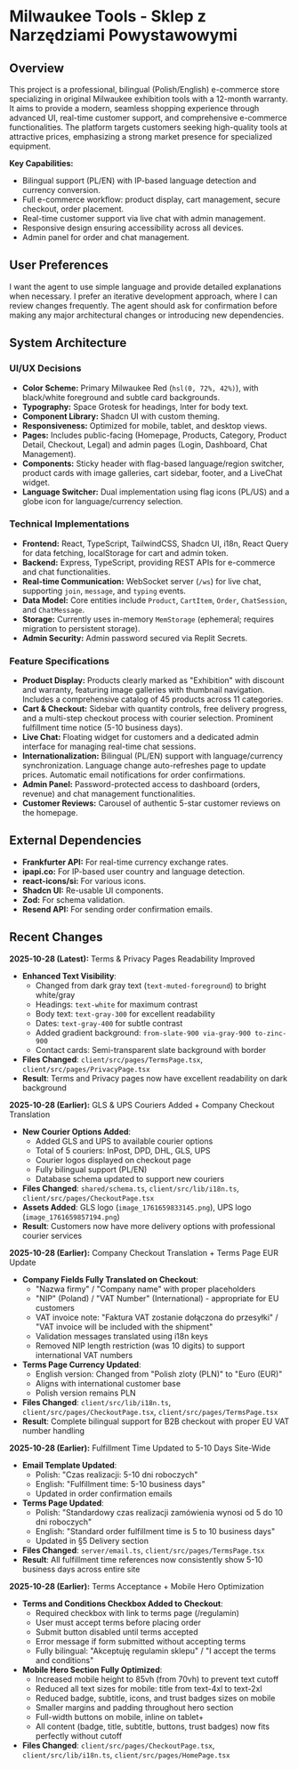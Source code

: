 # Milwaukee Tools - Sklep z Narzędziami Powystawowymi

## Overview
This project is a professional, bilingual (Polish/English) e-commerce store specializing in original Milwaukee exhibition tools with a 12-month warranty. It aims to provide a modern, seamless shopping experience through advanced UI, real-time customer support, and comprehensive e-commerce functionalities. The platform targets customers seeking high-quality tools at attractive prices, emphasizing a strong market presence for specialized equipment.

**Key Capabilities:**
- Bilingual support (PL/EN) with IP-based language detection and currency conversion.
- Full e-commerce workflow: product display, cart management, secure checkout, order placement.
- Real-time customer support via live chat with admin management.
- Responsive design ensuring accessibility across all devices.
- Admin panel for order and chat management.

## User Preferences
I want the agent to use simple language and provide detailed explanations when necessary. I prefer an iterative development approach, where I can review changes frequently. The agent should ask for confirmation before making any major architectural changes or introducing new dependencies.

## System Architecture

### UI/UX Decisions
- **Color Scheme:** Primary Milwaukee Red (`hsl(0, 72%, 42%)`), with black/white foreground and subtle card backgrounds.
- **Typography:** Space Grotesk for headings, Inter for body text.
- **Component Library:** Shadcn UI with custom theming.
- **Responsiveness:** Optimized for mobile, tablet, and desktop views.
- **Pages:** Includes public-facing (Homepage, Products, Category, Product Detail, Checkout, Legal) and admin pages (Login, Dashboard, Chat Management).
- **Components:** Sticky header with flag-based language/region switcher, product cards with image galleries, cart sidebar, footer, and a LiveChat widget.
- **Language Switcher:** Dual implementation using flag icons (PL/US) and a globe icon for language/currency selection.

### Technical Implementations
- **Frontend:** React, TypeScript, TailwindCSS, Shadcn UI, i18n, React Query for data fetching, localStorage for cart and admin token.
- **Backend:** Express, TypeScript, providing REST APIs for e-commerce and chat functionalities.
- **Real-time Communication:** WebSocket server (`/ws`) for live chat, supporting `join`, `message`, and `typing` events.
- **Data Model:** Core entities include `Product`, `CartItem`, `Order`, `ChatSession`, and `ChatMessage`.
- **Storage:** Currently uses in-memory `MemStorage` (ephemeral; requires migration to persistent storage).
- **Admin Security:** Admin password secured via Replit Secrets.

### Feature Specifications
- **Product Display:** Products clearly marked as "Exhibition" with discount and warranty, featuring image galleries with thumbnail navigation. Includes a comprehensive catalog of 45 products across 11 categories.
- **Cart & Checkout:** Sidebar with quantity controls, free delivery progress, and a multi-step checkout process with courier selection. Prominent fulfillment time notice (5-10 business days).
- **Live Chat:** Floating widget for customers and a dedicated admin interface for managing real-time chat sessions.
- **Internationalization:** Bilingual (PL/EN) support with language/currency synchronization. Language change auto-refreshes page to update prices. Automatic email notifications for order confirmations.
- **Admin Panel:** Password-protected access to dashboard (orders, revenue) and chat management functionalities.
- **Customer Reviews:** Carousel of authentic 5-star customer reviews on the homepage.

## External Dependencies
- **Frankfurter API:** For real-time currency exchange rates.
- **ipapi.co:** For IP-based user country and language detection.
- **react-icons/si:** For various icons.
- **Shadcn UI:** Re-usable UI components.
- **Zod:** For schema validation.
- **Resend API:** For sending order confirmation emails.

## Recent Changes

**2025-10-28 (Latest):** Terms & Privacy Pages Readability Improved
- **Enhanced Text Visibility**:
  - Changed from dark gray text (`text-muted-foreground`) to bright white/gray
  - Headings: `text-white` for maximum contrast
  - Body text: `text-gray-300` for excellent readability
  - Dates: `text-gray-400` for subtle contrast
  - Added gradient background: `from-slate-900 via-gray-900 to-zinc-900`
  - Contact cards: Semi-transparent slate background with border
- **Files Changed**: `client/src/pages/TermsPage.tsx`, `client/src/pages/PrivacyPage.tsx`
- **Result**: Terms and Privacy pages now have excellent readability on dark background

**2025-10-28 (Earlier):** GLS & UPS Couriers Added + Company Checkout Translation
- **New Courier Options Added**:
  - Added GLS and UPS to available courier options
  - Total of 5 couriers: InPost, DPD, DHL, GLS, UPS
  - Courier logos displayed on checkout page
  - Fully bilingual support (PL/EN)
  - Database schema updated to support new couriers
- **Files Changed**: `shared/schema.ts`, `client/src/lib/i18n.ts`, `client/src/pages/CheckoutPage.tsx`
- **Assets Added**: GLS logo (`image_1761659833145.png`), UPS logo (`image_1761659857194.png`)
- **Result**: Customers now have more delivery options with professional courier services

**2025-10-28 (Earlier):** Company Checkout Translation + Terms Page EUR Update
- **Company Fields Fully Translated on Checkout**:
  - "Nazwa firmy" / "Company name" with proper placeholders
  - "NIP" (Poland) / "VAT Number" (International) - appropriate for EU customers
  - VAT invoice note: "Faktura VAT zostanie dołączona do przesyłki" / "VAT invoice will be included with the shipment"
  - Validation messages translated using i18n keys
  - Removed NIP length restriction (was 10 digits) to support international VAT numbers
- **Terms Page Currency Updated**:
  - English version: Changed from "Polish zloty (PLN)" to "Euro (EUR)"
  - Aligns with international customer base
  - Polish version remains PLN
- **Files Changed**: `client/src/lib/i18n.ts`, `client/src/pages/CheckoutPage.tsx`, `client/src/pages/TermsPage.tsx`
- **Result**: Complete bilingual support for B2B checkout with proper EU VAT number handling

**2025-10-28 (Earlier):** Fulfillment Time Updated to 5-10 Days Site-Wide
- **Email Template Updated**:
  - Polish: "Czas realizacji: 5-10 dni roboczych"
  - English: "Fulfillment time: 5-10 business days"
  - Updated in order confirmation emails
- **Terms Page Updated**:
  - Polish: "Standardowy czas realizacji zamówienia wynosi od 5 do 10 dni roboczych"
  - English: "Standard order fulfillment time is 5 to 10 business days"
  - Updated in §5 Delivery section
- **Files Changed**: `server/email.ts`, `client/src/pages/TermsPage.tsx`
- **Result**: All fulfillment time references now consistently show 5-10 business days across entire site

**2025-10-28 (Earlier):** Terms Acceptance + Mobile Hero Optimization
- **Terms and Conditions Checkbox Added to Checkout**:
  - Required checkbox with link to terms page (/regulamin)
  - User must accept terms before placing order
  - Submit button disabled until terms accepted
  - Error message if form submitted without accepting terms
  - Fully bilingual: "Akceptuję regulamin sklepu" / "I accept the terms and conditions"
- **Mobile Hero Section Fully Optimized**:
  - Increased mobile height to 85vh (from 70vh) to prevent text cutoff
  - Reduced all text sizes for mobile: title from text-4xl to text-2xl
  - Reduced badge, subtitle, icons, and trust badges sizes on mobile
  - Smaller margins and padding throughout hero section
  - Full-width buttons on mobile, inline on tablet+
  - All content (badge, title, subtitle, buttons, trust badges) now fits perfectly without cutoff
- **Files Changed**: `client/src/pages/CheckoutPage.tsx`, `client/src/lib/i18n.ts`, `client/src/pages/HomePage.tsx`